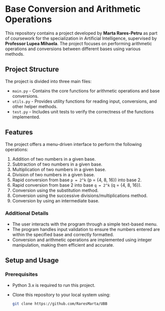 # Base Conversion and Arithmetic Operations

This repository contains a project developed by **Marta Rares-Petru** as part of coursework for the specialization in Artificial Intelligence, supervised by **Professor Lupea Mihaela**. The project focuses on performing arithmetic operations and conversions between different bases using various methods.

## Project Structure

The project is divided into three main files:
- `main.py` - Contains the core functions for arithmetic operations and base conversions.
- `utils.py` - Provides utility functions for reading input, conversions, and other helper methods.
- `test.py` - Includes unit tests to verify the correctness of the functions implemented.

## Features

The project offers a menu-driven interface to perform the following operations:
1. Addition of two numbers in a given base.
2. Subtraction of two numbers in a given base.
3. Multiplication of two numbers in a given base.
4. Division of two numbers in a given base.
5. Rapid conversion from base `p = 2^k` (p = {4, 8, 16}) into base 2.
6. Rapid conversion from base 2 into base `q = 2^k` (q = {4, 8, 16}).
7. Conversion using the substitution method.
8. Conversion using the successive divisions/multiplications method.
9. Conversion by using an intermediate base.

### Additional Details

- The user interacts with the program through a simple text-based menu.
- The program handles input validation to ensure the numbers entered are within the specified base and correctly formatted.
- Conversion and arithmetic operations are implemented using integer manipulation, making them efficient and accurate.

## Setup and Usage

### Prerequisites

- Python 3.x is required to run this project.
- Clone this repository to your local system using:

  ```bash
  git clone https://github.com/RaresMarta/UBB
